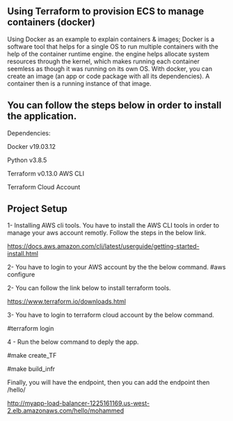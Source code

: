 ## Using Terraform to provision ECS to manage containers (docker)
Using Docker as an example to explain containers & images; Docker is a software tool that helps for a single OS to run multiple containers with the help of the container runtime engine. the engine helps allocate system resources through the kernel, which makes running each container seemless as though it was running on its own OS. With docker, you can create an image (an app or code package with all its dependencies). A container then is a running instance of that image.


## You can follow the steps below in order to install the application.

Dependencies:

Docker v19.03.12

Python v3.8.5

Terraform v0.13.0 AWS CLI

Terraform Cloud Account

## Project Setup

1- Installing AWS cli tools.
You have to install the AWS CLI tools in order to manage your aws account remotly.
Follow the steps in the below link.

https://docs.aws.amazon.com/cli/latest/userguide/getting-started-install.html

2- You have to login to your AWS account by the the below command.
#aws configure

2- You can follow the link below to install terraform tools.

https://www.terraform.io/downloads.html

3- You have to login to terraform cloud account by the below command.

#terraform login

4 - Run the below command to deply the app.

#make create_TF

#make build_infr

Finally, you will have the endpoint, then you can add the endpoint then /hello/

http://myapp-load-balancer-1225161169.us-west-2.elb.amazonaws.com/hello/mohammed
